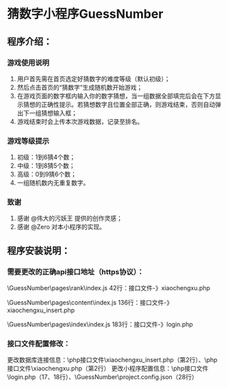 # 猜数字小程序GuessNumber

## 程序介绍：
### 游戏使用说明
  1. 用户首先需在首页选定好猜数字的难度等级（默认初级）；
  2. 然后点击首页的“猜数字”生成随机数开始游戏；
  3. 在游戏页面的数字框内输入你的数字猜想，当一组数据全部填完后会在下方显示猜想的正确性提示。若猜想数字且位置全部正确，则游戏结束，否则自动弹出下一组猜想输入框；
  4. 游戏结束时会上传本次游戏数据，记录至排名。

### 游戏等级提示
  1. 初级：1到6猜4个数；
  2. 中级：1到8猜5个数；
  3. 高级：0到9猜6个数；
  4. 一组随机数内无重复数字。

### 致谢
  1. 感谢 @伟大的污妖王 提供的创作灵感；
  2. 感谢 @Zero 对本小程序的实现。


## 程序安装说明：
### 需要更改的正确api接口地址（https协议）：

  \GuessNumber\pages\rank\index.js
  42行：接口文件-》xiaochengxu.php

  \GuessNumber\pages\content\index.js
  136行：接口文件-》xiaochengxu_insert.php

  \GuessNumber\pages\index\index.js
  183行：接口文件-》login.php

### 接口文件配置修改：
  更改数据库连接信息：\php接口文件\xiaochengxu_insert.php（第2行）、\php接口文件\xiaochengxu.php（第2行）
  更改小程序配置信息：\php接口文件\login.php（17、18行）、\GuessNumber\project.config.json（28行）


